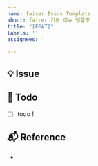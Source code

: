 ```yaml
---
name: fairer Issus Template
about: fairer 기본 이슈 템플릿
title: "[FEAT]"
labels: ''
assignees: ''

---
```


## 💡 Issue
<!-- 이슈에 대한 내용을 설명해주세요. -->

## 📝 Todo
<!-- 해야 할 일들을 적어주세요. -->
- [ ] todo !

## 📬 Reference
<!-- 참고한 코드의 출처를 작성해주세요 -->
- []()
